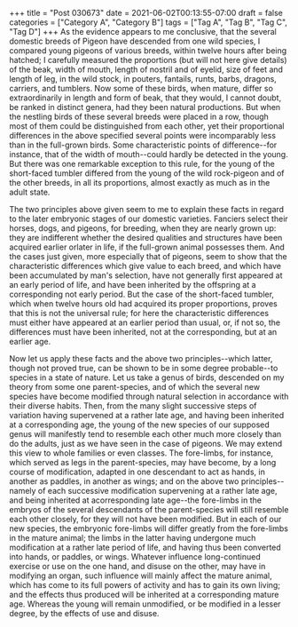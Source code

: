 +++
title = "Post 030673"
date = 2021-06-02T00:13:55-07:00
draft = false
categories = ["Category A", "Category B"]
tags = ["Tag A", "Tag B", "Tag C", "Tag D"]
+++
As the evidence appears to me conclusive, that the several domestic breeds of Pigeon have descended from one wild species, I compared young pigeons of various breeds, within twelve hours after being hatched; I carefully measured the proportions (but will not here give details) of the beak, width of mouth, length of nostril and of eyelid, size of feet and length of leg, in the wild stock, in pouters, fantails, runts, barbs, dragons, carriers, and tumblers. Now some of these birds, when mature, differ so extraordinarily in length and form of beak, that they would, I cannot doubt, be ranked in distinct genera, had they been natural productions. But when the nestling birds of these several breeds were placed in a row, though most of them could be distinguished from each other, yet their proportional differences in the above specified several points were incomparably less than in the full-grown birds. Some characteristic points of difference--for instance, that of the width of mouth--could hardly be detected in the young. But there was one remarkable exception to this rule, for the young of the short-faced tumbler differed from the young of the wild rock-pigeon and of the other breeds, in all its proportions, almost exactly as much as in the adult state.

The two principles above given seem to me to explain these facts in regard to the later embryonic stages of our domestic varieties. Fanciers select their horses, dogs, and pigeons, for breeding, when they are nearly grown up: they are indifferent whether the desired qualities and structures have been acquired earlier orlater in life, if the full-grown animal possesses them. And the cases just given, more especially that of pigeons, seem to show that the characteristic differences which give value to each breed, and which have been accumulated by man's selection, have not generally first appeared at an early period of life, and have been inherited by the offspring at a corresponding not early period. But the case of the short-faced tumbler, which when twelve hours old had acquired its proper proportions, proves that this is not the universal rule; for here the characteristic differences must either have appeared at an earlier period than usual, or, if not so, the differences must have been inherited, not at the corresponding, but at an earlier age.

Now let us apply these facts and the above two principles--which latter, though not proved true, can be shown to be in some degree probable--to species in a state of nature. Let us take a genus of birds, descended on my theory from some one parent-species, and of which the several new species have become modified through natural selection in accordance with their diverse habits. Then, from the many slight successive steps of variation having supervened at a rather late age, and having been inherited at a corresponding age, the young of the new species of our supposed genus will manifestly tend to resemble each other much more closely than do the adults, just as we have seen in the case of pigeons. We may extend this view to whole families or even classes. The fore-limbs, for instance, which served as legs in the parent-species, may have become, by a long course of modification, adapted in one descendant to act as hands, in another as paddles, in another as wings; and on the above two principles--namely of each successive modification supervening at a rather late age, and being inherited at acorresponding late age--the fore-limbs in the embryos of the several descendants of the parent-species will still resemble each other closely, for they will not have been modified. But in each of our new species, the embryonic fore-limbs will differ greatly from the fore-limbs in the mature animal; the limbs in the latter having undergone much modification at a rather late period of life, and having thus been converted into hands, or paddles, or wings. Whatever influence long-continued exercise or use on the one hand, and disuse on the other, may have in modifying an organ, such influence will mainly affect the mature animal, which has come to its full powers of activity and has to gain its own living; and the effects thus produced will be inherited at a corresponding mature age. Whereas the young will remain unmodified, or be modified in a lesser degree, by the effects of use and disuse.
